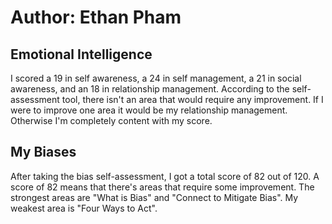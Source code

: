 # Author: Ethan Pham
## Emotional Intelligence
I scored a 19 in self awareness, a 24 in self management, a 21 in social awareness, and an 18 in relationship management. According to the self-assessment tool, there isn't an area that would require any improvement. If I were to improve one area it would be my relationship management. Otherwise I'm completely content with my score. 

## My Biases
After taking the bias self-assessment, I got a total score of 82 out of 120. A score of 82 means that there's areas that require some improvement. The strongest areas are "What is Bias" and "Connect to Mitigate Bias". My weakest area is "Four Ways to Act". 
